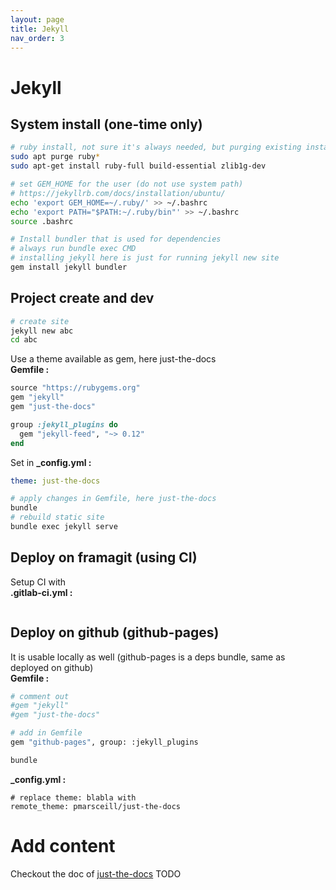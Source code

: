 ```yaml
---
layout: page
title: Jekyll
nav_order: 3
---
```

# Jekyll
## System install (one-time only)
```bash
# ruby install, not sure it's always needed, but purging existing install
sudo apt purge ruby*
sudo apt-get install ruby-full build-essential zlib1g-dev

# set GEM_HOME for the user (do not use system path)
# https://jekyllrb.com/docs/installation/ubuntu/
echo 'export GEM_HOME=~/.ruby/' >> ~/.bashrc
echo 'export PATH="$PATH:~/.ruby/bin"' >> ~/.bashrc
source .bashrc

# Install bundler that is used for dependencies
# always run bundle exec CMD
# installing jekyll here is just for running jekyll new site
gem install jekyll bundler
```

## Project create and dev
```bash
# create site
jekyll new abc
cd abc
```
Use a theme available as gem, here just-the-docs  
**Gemfile :**
```ruby
source "https://rubygems.org"
gem "jekyll"
gem "just-the-docs"

group :jekyll_plugins do
  gem "jekyll-feed", "~> 0.12"
end
```
Set in **_config.yml :**
```yml
theme: just-the-docs
```

```bash
# apply changes in Gemfile, here just-the-docs
bundle
# rebuild static site
bundle exec jekyll serve
```

## Deploy on framagit (using CI)
Setup CI with  
**.gitlab-ci.yml :**
```yaml

```

## Deploy on github (github-pages)
It is usable locally as well (github-pages is a deps bundle, same as deployed on github)  
**Gemfile :**
```bash
# comment out
#gem "jekyll"
#gem "just-the-docs"

# add in Gemfile
gem "github-pages", group: :jekyll_plugins

bundle
```
**_config.yml :**
```bashrc
# replace theme: blabla with
remote_theme: pmarsceill/just-the-docs
```

# Add content
Checkout the doc of [just-the-docs](https://pmarsceill.github.io/just-the-docs/)
TODO

